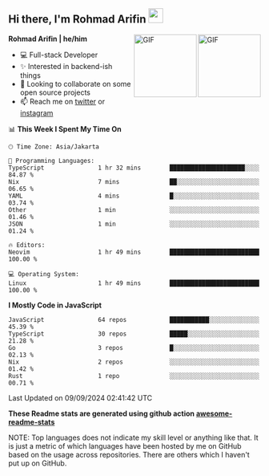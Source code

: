 ## Hi there, I'm Rohmad Arifin <img src="https://github.com/TheDudeThatCode/TheDudeThatCode/blob/master/Assets/Hi.gif" width="29px">

<img align="right" alt="GIF" height="125px" src="https://i.giphy.com/media/LMt9638dO8dftAjtco/200.webp" />
<img align="right" alt="GIF" height="125px" src="https://media3.giphy.com/media/ln7z2eWriiQAllfVcn/200w.webp" />

**Rohmad Arifin | he/him**

- 💻 Full-stack Developer
- ✨ Interested in backend-ish things
- 👯 Looking to collaborate on some open source projects
- 📫 Reach me on [twitter](https://twitter.com/arifinoid) or [instagram](https://instagram.com/arifinoid)

<!--
**arifinoid/arifinoid** is a ✨ _special_ ✨ repository because its `README.md` (this file) appears on your GitHub profile.

Here are some ideas to get you started:

- 🔭 I’m currently working on ...
- 🌱 I’m currently learning ...
- 👯 I’m looking to collaborate on ...
- 🤔 I’m looking for help with ...
- 💬 Ask me about ...
- 📫 How to reach me: ...
- 😄 Pronouns: ...
- ⚡ Fun fact: ...
-->

<!--START_SECTION:waka-->
📊 **This Week I Spent My Time On** 

```text
🕑︎ Time Zone: Asia/Jakarta

💬 Programming Languages: 
TypeScript               1 hr 32 mins        █████████████████████░░░░   84.87 % 
Nix                      7 mins              ██░░░░░░░░░░░░░░░░░░░░░░░   06.65 % 
YAML                     4 mins              █░░░░░░░░░░░░░░░░░░░░░░░░   03.74 % 
Other                    1 min               ░░░░░░░░░░░░░░░░░░░░░░░░░   01.46 % 
JSON                     1 min               ░░░░░░░░░░░░░░░░░░░░░░░░░   01.24 % 

🔥 Editors: 
Neovim                   1 hr 49 mins        █████████████████████████   100.00 % 

💻 Operating System: 
Linux                    1 hr 49 mins        █████████████████████████   100.00 % 
```

**I Mostly Code in JavaScript** 

```text
JavaScript               64 repos            ███████████░░░░░░░░░░░░░░   45.39 % 
TypeScript               30 repos            █████░░░░░░░░░░░░░░░░░░░░   21.28 % 
Go                       3 repos             █░░░░░░░░░░░░░░░░░░░░░░░░   02.13 % 
Nix                      2 repos             ░░░░░░░░░░░░░░░░░░░░░░░░░   01.42 % 
Rust                     1 repo              ░░░░░░░░░░░░░░░░░░░░░░░░░   00.71 % 
```




 Last Updated on 09/09/2024 02:41:42 UTC
<!--END_SECTION:waka-->

**These Readme stats are generated using github action [awesome-readme-stats](https://github.com/anmol098/waka-readme-stats)**

NOTE: Top languages does not indicate my skill level or anything like that. It is just a metric of which languages have been hosted by me on GitHub based on the usage across repositories. There are others which I haven't put up on GitHub.


